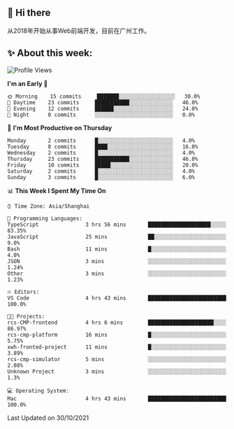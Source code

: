 ## 👋 Hi there

从2018年开始从事Web前端开发，目前在广州工作。

<!--![](https://github-readme-stats.vercel.app/api?username=fxpixels&theme=graywhite&hide_border=true)
![](https://github-readme-stats.vercel.app/api/top-langs/?username=fxpixels&hide_border=true&layout=compact)
-->
<!--
<img src="https://github-readme-stats.vercel.app/api?username=fxpixels&theme=graywhite&hide_border=true" width="500" alt=""/>
<img src="https://github-readme-stats.vercel.app/api/top-langs/?username=fxpixels&hide_border=true&layout=compact" width="300" alt=""/>
-->
## ✨ About this week:
<!--START_SECTION:waka-->
![Profile Views](http://img.shields.io/badge/Profile%20Views-0-blue)

**I'm an Early 🐤** 

```text
🌞 Morning    15 commits     ███████░░░░░░░░░░░░░░░░░░   30.0% 
🌆 Daytime    23 commits     ███████████░░░░░░░░░░░░░░   46.0% 
🌃 Evening    12 commits     ██████░░░░░░░░░░░░░░░░░░░   24.0% 
🌙 Night      0 commits      ░░░░░░░░░░░░░░░░░░░░░░░░░   0.0%

```
📅 **I'm Most Productive on Thursday** 

```text
Monday       2 commits      █░░░░░░░░░░░░░░░░░░░░░░░░   4.0% 
Tuesday      8 commits      ████░░░░░░░░░░░░░░░░░░░░░   16.0% 
Wednesday    2 commits      █░░░░░░░░░░░░░░░░░░░░░░░░   4.0% 
Thursday     23 commits     ███████████░░░░░░░░░░░░░░   46.0% 
Friday       10 commits     █████░░░░░░░░░░░░░░░░░░░░   20.0% 
Saturday     2 commits      █░░░░░░░░░░░░░░░░░░░░░░░░   4.0% 
Sunday       3 commits      █░░░░░░░░░░░░░░░░░░░░░░░░   6.0%

```


📊 **This Week I Spent My Time On** 

```text
⌚︎ Time Zone: Asia/Shanghai

💬 Programming Languages: 
TypeScript               3 hrs 56 mins       ████████████████████░░░░░   83.35% 
JavaScript               25 mins             ██░░░░░░░░░░░░░░░░░░░░░░░   9.0% 
Bash                     11 mins             █░░░░░░░░░░░░░░░░░░░░░░░░   4.0% 
JSON                     3 mins              ░░░░░░░░░░░░░░░░░░░░░░░░░   1.24% 
Other                    3 mins              ░░░░░░░░░░░░░░░░░░░░░░░░░   1.23%

🔥 Editors: 
VS Code                  4 hrs 43 mins       █████████████████████████   100.0%

🐱‍💻 Projects: 
rcs-CMP-frontend         4 hrs 6 mins        █████████████████████░░░░   86.97% 
rcs-cmp-platform         16 mins             █░░░░░░░░░░░░░░░░░░░░░░░░   5.75% 
xwh-fronted-project      11 mins             █░░░░░░░░░░░░░░░░░░░░░░░░   3.89% 
rcs-cmp-simulator        5 mins              ░░░░░░░░░░░░░░░░░░░░░░░░░   2.08% 
Unknown Project          3 mins              ░░░░░░░░░░░░░░░░░░░░░░░░░   1.3%

💻 Operating System: 
Mac                      4 hrs 43 mins       █████████████████████████   100.0%

```


 Last Updated on 30/10/2021
<!--END_SECTION:waka-->

<!-- ![Visitor Badge](https://visitor-badge.laobi.icu/badge?page_id=fxpixels) -->

<!--
**FxPixels/FxPixels** is a ✨ _special_ ✨ repository because its `README.md` (this file) appears on your GitHub profile.

Here are some ideas to get you started:

- 🔭 I’m currently working on ...
- 🌱 I’m currently learning ...
- 👯 I’m looking to collaborate on ...
- 🤔 I’m looking for help with ...
- 💬 Ask me about ...
- 📫 How to reach me: ...
- 😄 Pronouns: ...
- ⚡ Fun fact: ...
-->
